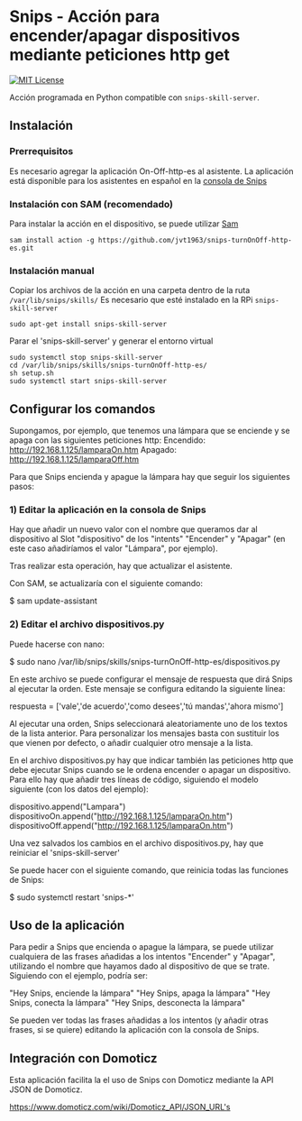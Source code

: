 # Snips - Acción para encender/apagar dispositivos mediante peticiones http get
[![MIT License](https://img.shields.io/badge/license-MIT-blue.svg)](https://raw.githubusercontent.com/jvt1963/snips-turnOnOff-http/master/LICENSE)

Acción programada en Python compatible con `snips-skill-server`.

## Instalación
### Prerrequisitos

Es necesario agregar la aplicación On-Off-http-es al asistente. La aplicación está disponible para los asistentes en español en la [consola de Snips](https://console.snips.ai)

### Instalación con SAM (recomendado)
Para instalar la acción en el dispositivo, se puede utilizar [Sam](https://snips.gitbook.io/getting-started/installation)

`sam install action -g https://github.com/jvt1963/snips-turnOnOff-http-es.git`

### Instalación manual

Copiar los archivos de la acción en una carpeta dentro de la ruta `/var/lib/snips/skills/`
Es necesario que esté instalado en la RPi `snips-skill-server`

`sudo apt-get install snips-skill-server`

Parar el 'snips-skill-server' y generar el entorno virtual
```
sudo systemctl stop snips-skill-server
cd /var/lib/snips/skills/snips-turnOnOff-http-es/
sh setup.sh
sudo systemctl start snips-skill-server
```

## Configurar los comandos

Supongamos, por ejemplo, que tenemos una lámpara que se enciende y se apaga con las siguientes peticiones http:
Encendido: http://192.168.1.125/lamparaOn.htm
Apagado: http://192.168.1.125/lamparaOff.htm

Para que Snips encienda y apague la lámpara hay que seguir los siguientes pasos:

### 1) Editar la aplicación en la consola de Snips

Hay que añadir un nuevo valor con el nombre que queramos dar al dispositivo al Slot "dispositivo" de los "intents" "Encender" y "Apagar" (en este caso añadiríamos el valor "Lámpara", por ejemplo).

Tras realizar esta operación, hay que actualizar el asistente. 

Con SAM, se actualizaría con el siguiente comando:

  $ sam update-assistant

### 2) Editar el archivo dispositivos.py

Puede hacerse con nano:

$ sudo nano /var/lib/snips/skills/snips-turnOnOff-http-es/dispositivos.py

En este archivo se puede configurar el mensaje de respuesta que dirá Snips al ejecutar la orden. Este mensaje se configura editando la siguiente línea:

  respuesta = ['vale','de acuerdo','como desees','tú mandas','ahora mismo']

Al ejecutar una orden, Snips seleccionará aleatoriamente uno de los textos de la lista anterior. Para personalizar los mensajes basta con sustituir los que vienen por defecto, o añadir cualquier otro mensaje a la lista.

En el archivo dispositivos.py hay que indicar también las peticiones http que debe ejecutar Snips cuando se le ordena encender o apagar un dispositivo. Para ello hay que añadir tres líneas de código, siguiendo el modelo siguiente (con los datos del ejemplo):

  dispositivo.append("Lampara")
  dispositivoOn.append("http://192.168.1.125/lamparaOn.htm")
  dispositivoOff.append("http://192.168.1.125/lamparaOn.htm")

Una vez salvados los cambios en el archivo dispositivos.py, hay que reiniciar el 'snips-skill-server'

Se puede hacer con el siguiente comando, que reinicia todas las funciones de Snips:

  $ sudo systemctl restart 'snips-*'

## Uso de la aplicación

Para pedir a Snips que encienda o apague la lámpara, se puede utilizar cualquiera de las frases añadidas a los intentos "Encender" y "Apagar", utilizando el nombre que hayamos dado al dispositivo de que se trate. Siguiendo con el ejemplo, podría ser:

  "Hey Snips, enciende la lámpara"
  "Hey Snips, apaga la lámpara"
  "Hey Snips, conecta la lámpara"
  "Hey Snips, desconecta la lámpara"
  
Se pueden ver todas las frases añadidas a los intentos (y añadir otras frases, si se quiere) editando la aplicación con la consola de Snips.

## Integración con Domoticz

Esta aplicación facilita la el uso de Snips con Domoticz mediante la API JSON de Domoticz.

https://www.domoticz.com/wiki/Domoticz_API/JSON_URL's

